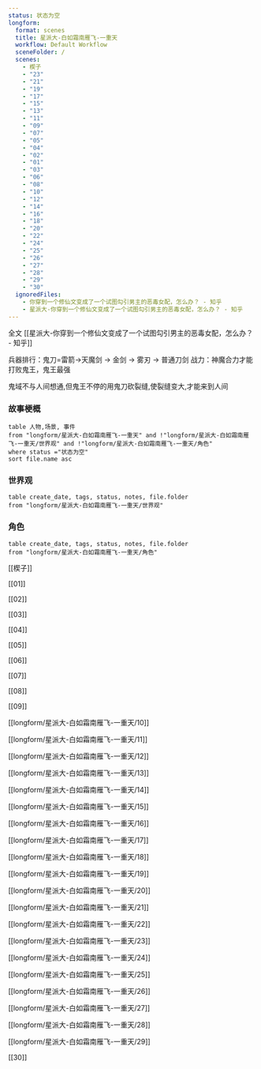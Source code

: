 ```yaml
---
status: 状态为空
longform:
  format: scenes
  title: 星派大-白如霜南雁飞-一重天
  workflow: Default Workflow
  sceneFolder: /
  scenes:
    - 楔子
    - "23"
    - "21"
    - "19"
    - "17"
    - "15"
    - "13"
    - "11"
    - "09"
    - "07"
    - "05"
    - "04"
    - "02"
    - "01"
    - "03"
    - "06"
    - "08"
    - "10"
    - "12"
    - "14"
    - "16"
    - "18"
    - "20"
    - "22"
    - "24"
    - "25"
    - "26"
    - "27"
    - "28"
    - "29"
    - "30"
  ignoredFiles:
    - 你穿到一个修仙文变成了一个试图勾引男主的恶毒女配，怎么办？ - 知乎
    - 星派大-你穿到一个修仙文变成了一个试图勾引男主的恶毒女配，怎么办？ - 知乎
---
```


全文 [[星派大-你穿到一个修仙文变成了一个试图勾引男主的恶毒女配，怎么办？ - 知乎]]


兵器排行：鬼刀=雷箭->天魔剑 -> 金剑 -> 雾刃 -> 普通刀剑
战力：神魔合力才能打败鬼王，鬼王最强

鬼域不与人间想通,但鬼王不停的用鬼刀砍裂缝,使裂缝变大,才能来到人间



### 故事梗概

```dataview 
table 人物,场景, 事件
from "longform/星派大-白如霜南雁飞-一重天" and !"longform/星派大-白如霜南雁飞-一重天/世界观" and !"longform/星派大-白如霜南雁飞-一重天/角色"
where status ="状态为空"
sort file.name asc
```

### 世界观 

```dataview 
table create_date, tags, status, notes, file.folder
from "longform/星派大-白如霜南雁飞-一重天/世界观"
```

### 角色

```dataview 
table create_date, tags, status, notes, file.folder
from "longform/星派大-白如霜南雁飞-一重天/角色"
```

[[楔子]]

[[01]]

[[02]]

[[03]]

[[04]]

[[05]]

[[06]]

[[07]]

[[08]]

[[09]]

[[longform/星派大-白如霜南雁飞-一重天/10]]

[[longform/星派大-白如霜南雁飞-一重天/11]]

[[longform/星派大-白如霜南雁飞-一重天/12]]

[[longform/星派大-白如霜南雁飞-一重天/13]]

[[longform/星派大-白如霜南雁飞-一重天/14]]

[[longform/星派大-白如霜南雁飞-一重天/15]]

[[longform/星派大-白如霜南雁飞-一重天/16]]

[[longform/星派大-白如霜南雁飞-一重天/17]]

[[longform/星派大-白如霜南雁飞-一重天/18]]

[[longform/星派大-白如霜南雁飞-一重天/19]]

[[longform/星派大-白如霜南雁飞-一重天/20]]

[[longform/星派大-白如霜南雁飞-一重天/21]]

[[longform/星派大-白如霜南雁飞-一重天/22]]

[[longform/星派大-白如霜南雁飞-一重天/23]]

[[longform/星派大-白如霜南雁飞-一重天/24]]

[[longform/星派大-白如霜南雁飞-一重天/25]]

[[longform/星派大-白如霜南雁飞-一重天/26]]

[[longform/星派大-白如霜南雁飞-一重天/27]]

[[longform/星派大-白如霜南雁飞-一重天/28]]

[[longform/星派大-白如霜南雁飞-一重天/29]]

[[30]]
